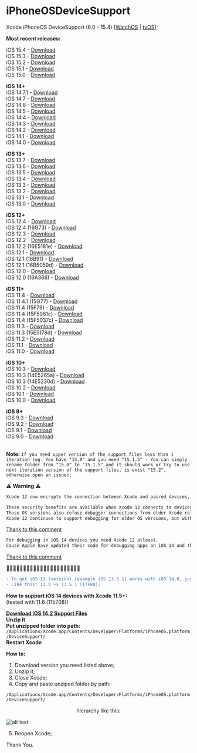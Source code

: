 # iPhoneOSDeviceSupport
Xcode iPhoneOS DeviceSupport (6.0 - 15.4)
[[WatchOS](https://github.com/filsv/watchOSDeviceSupport) | [tvOS](https://github.com/filsv/TVOSDeviceSupport)];

**Most recent releases:**</br>

iOS 15.4 - [Download](https://github.com/filsv/iPhoneOSDeviceSupport/raw/master/15.4.zip) </br>
iOS 15.3 - [Download](https://github.com/filsv/iPhoneOSDeviceSupport/raw/master/15.3.zip) </br>
iOS 15.2 - [Download](https://github.com/filsv/iPhoneOSDeviceSupport/raw/master/15.2.zip) </br>
iOS 15.1 - [Download](https://github.com/filsv/iPhoneOSDeviceSupport/raw/master/15.1.zip) </br>
iOS 15.0 - [Download](https://github.com/filsv/iPhoneOSDeviceSupport/raw/master/15.0.zip) </br>

**iOS 14+**</br>
iOS 14.7.1 - [Download](https://github.com/filsv/iPhoneOSDeviceSupport/raw/master/14.7.1.zip) </br>
iOS 14.7 - [Download](https://github.com/filsv/iPhoneOSDeviceSupport/raw/master/14.7.zip) </br>
iOS 14.6 - [Download](https://github.com/filsv/iPhoneOSDeviceSupport/raw/master/14.6.zip) </br>
iOS 14.5 - [Download](https://github.com/filsv/iPhoneOSDeviceSupport/raw/master/14.5.zip) </br>
iOS 14.4 - [Download](https://github.com/filsv/iPhoneOSDeviceSupport/raw/master/14.4.zip) </br>
iOS 14.3 - [Download](https://github.com/filsv/iPhoneOSDeviceSupport/raw/master/14.3.zip) </br>
iOS 14.2 - [Download](https://github.com/filsv/iPhoneOSDeviceSupport/raw/master/14.2.zip) </br>
iOS 14.1 - [Download](https://github.com/filsv/iPhoneOSDeviceSupport/raw/master/14.1.zip) </br>
iOS 14.0 - [Download](https://github.com/filsv/iPhoneOSDeviceSupport/raw/master/14.0.zip) </br>

**iOS 13+**</br>
iOS 13.7 - [Download](https://github.com/filsv/iPhoneOSDeviceSupport/raw/master/13.7.zip) </br>
iOS 13.6 - [Download](https://github.com/filsv/iPhoneOSDeviceSupport/raw/master/13.6.zip) </br>
iOS 13.5 - [Download](https://github.com/filsv/iPhoneOSDeviceSupport/raw/master/13.5.zip) </br>
iOS 13.4 - [Download](https://github.com/filsv/iPhoneOSDeviceSupport/raw/master/13.4.zip) </br>
iOS 13.3 - [Download](https://github.com/filsv/iPhoneOSDeviceSupport/raw/master/13.3.zip) </br>
iOS 13.2 - [Download](https://github.com/filsv/iPhoneOSDeviceSupport/raw/master/13.2.zip) </br>
iOS 13.1 - [Download](https://github.com/filsv/iPhoneOSDeviceSupport/raw/master/13.1.zip) </br>
iOS 13.0 - [Download](https://github.com/filsv/iPhoneOSDeviceSupport/raw/master/13.0.zip) </br>

**iOS 12+**</br>
iOS 12.4 - [Download](https://github.com/filsv/iPhoneOSDeviceSupport/raw/master/12.4.zip) </br>
iOS 12.4 (16G73) - [Download](https://github.com/filsv/iPhoneOSDeviceSupport/raw/master/12.4%20(16G73).zip) </br>
iOS 12.3 - [Download](https://github.com/filsv/iPhoneOSDeviceSupport/raw/master/12.3.zip) </br>
iOS 12.2 - [Download](https://github.com/filsv/iPhoneOSDeviceSupport/raw/master/12.2.zip) </br>
iOS 12.2 (16E5181e) - [Download](https://github.com/filsv/iPhoneOSDeviceSupport/raw/master/12.1%20(16B91).zip) </br>
iOS 12.1 - [Download](https://github.com/filsv/iPhoneOSDeviceSupport/raw/master/12.1.zip) </br>
iOS 12.1 (16B91) - [Download](https://github.com/filsv/iPhoneOSDeviceSupport/raw/master/12.1%20(16B91).zip) </br>
iOS 12.1 (16B5059d) - [Download](https://github.com/filsv/iPhoneOSDeviceSupport/raw/master/12.1%20(16B5059d).zip) </br>
iOS 12.0 - [Download](https://github.com/filsv/iPhoneOSDeviceSupport/raw/master/12.0.zip) </br>
iOS 12.0 (16A366) - [Download](https://github.com/filsv/iPhoneOSDeviceSupport/raw/master/12.0%20(16A366).zip) </br>

**iOS 11+**</br>
iOS 11.4 - [Download](https://github.com/filsv/iPhoneOSDeviceSupport/raw/master/11.4.zip) </br>
iOS 11.4.1 (15G77) - [Download](https://github.com/filsv/iPhoneOSDeviceSupport/raw/master/11.4.1%20(15G77).zip) </br>
iOS 11.4 (15F79) - [Download](https://github.com/filsv/iPhoneOSDeviceSupport/raw/master/11.4%20(15F79).zip) </br>
iOS 11.4 (15F5061c) - [Download](https://github.com/filsv/iPhoneOSDeviceSupport/raw/master/11.4%20(15F5061c).zip) </br>
iOS 11.4 (15F5037c) - [Download](https://github.com/filsv/iPhoneOSDeviceSupport/raw/master/11.4%20(15F5037c).zip) </br>
iOS 11.3 - [Download](https://github.com/filsv/iPhoneOSDeviceSupport/raw/master/11.3.zip) </br>
iOS 11.3 (15E5178d) - [Download](https://github.com/filsv/iPhoneOSDeviceSupport/raw/master/11.3%20(15E5178d).zip) </br>
iOS 11.2 - [Download](https://github.com/filsv/iPhoneOSDeviceSupport/raw/master/11.2.zip) </br>
iOS 11.1 - [Download](https://github.com/filsv/iPhoneOSDeviceSupport/raw/master/11.1.zip) </br>
iOS 11.0 - [Download](https://github.com/filsv/iPhoneOSDeviceSupport/raw/master/11.0.zip) </br>

**iOS 10+**</br>
iOS 10.3 - [Download](https://github.com/filsv/iPhoneOSDeviceSupport/raw/master/10.3.zip) </br>
iOS 10.3 (14E5265a) - [Download](https://github.com/filsv/iPhoneOSDeviceSupport/raw/master/10.3%20(14E5265a).zip) </br>
iOS 10.3 (14E5230d) - [Download](https://github.com/filsv/iPhoneOSDeviceSupport/raw/master/10.3%20(14E5230d).zip) </br>
iOS 10.2 - [Download](https://github.com/filsv/iPhoneOSDeviceSupport/raw/master/10.2.zip) </br>
iOS 10.1 - [Download](https://github.com/filsv/iPhoneOSDeviceSupport/raw/master/10.1.zip) </br>
iOS 10.0 - [Download](https://github.com/filsv/iPhoneOSDeviceSupport/raw/master/10.0.zip) </br>


**iOS 9+**</br>
iOS 9.3 - [Download](https://github.com/filsv/iPhoneOSDeviceSupport/raw/master/9.3.zip) </br>
iOS 9.2 - [Download](https://github.com/filsv/iPhoneOSDeviceSupport/raw/master/9.2.zip) </br>
iOS 9.1 - [Download](https://github.com/filsv/iPhoneOSDeviceSupport/raw/master/9.1.zip) </br>
iOS 9.0 - [Download](https://github.com/filsv/iPhoneOSDeviceSupport/raw/master/9.0.zip) </br>
</br>

**Note:**
`
If you need upper version of the support files less than 1 iteration (eg. You have "15.0" and you need "15.1.5" - You can simply rename folder from "15.0" to "15.1.5" and it should work or try to use next iteration version of the support files, is exist "15.2", otherwise open an issue);
`

⚠️  **Warning** ⚠️
</br>
```diff
Xcode 12 now encrypts the connection between Xcode and paired devices, protecting against an attacker in a privileged network position executing arbitrary code on connected iOS, iPadOS, watchOS, or tvOS devices during a remote debug session. (60386733)

These security benefits are available when Xcode 12 connects to devices running iOS 14, iPadOS 14, watchOS 7, tvOS 14, or later versions. 
These OS versions also refuse debugger connections from older Xcode releases. 
Xcode 12 continues to support debugging for older OS versions, but without the new encryption. 
```
[Thank to this comment](https://github.com/filsv/iPhoneOSDeviceSupport/issues/69#issuecomment-694508149) </br>

```diff
For debugging in iOS 14 devices you need Xcode 12 atleast. 
Cause Apple have updated their code for debugging apps on iOS 14 and that is not compatible on older version of Xcode.
```
[Thank to this comment](https://github.com/filsv/iPhoneOSDeviceSupport/issues/76#issuecomment-735321146)

🚩🚩🚩🚩🚩🚩🚩🚩🚩🚩🚩🚩🚩🚩🚩🚩🚩🚩🚩🚩🚩🚩
```diff
- To get iOS 13.(version) [example iOS 13.5.1] works with iOS 14.0, just rename a folder.
- Like this: 13.5 ~> 13.5.1 (17F80);
```

**How to support iOS 14 devices with Xcode 11.5+:**</br> (tested with 11.6 (11E708))

**[Download iOS 14.2 Support Files](https://github.com/filsv/iPhoneOSDeviceSupport/raw/master/14.2.zip)** </br>
**Unzip it**</br>
**Put unzipped folder into path:**</br>
```/Applications/Xcode.app/Contents/Developer/Platforms/iPhoneOS.platform/DeviceSupport/```</br>
**Restart Xcode**</br>

**How to:**

1) Download version you need listed above;
2) Unzip it;
3) Close Xcode;
4) Copy and paste unziped folder by path:

```/Applications/Xcode.app/Contents/Developer/Platforms/iPhoneOS.platform/DeviceSupport/```

<p align="center">hierarchy like this:</p>

![alt text](https://github.com/filsv/iPhoneOSDeviceSupport/raw/master/Screen%20Shot%202019-08-02%20at%2015.09.55.png)

5) Reopen Xcode;

Thank You.
